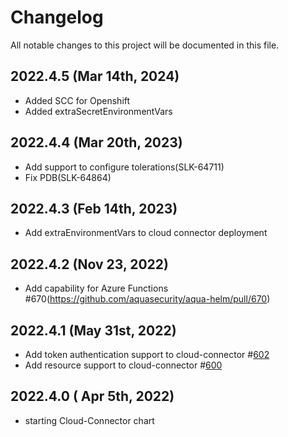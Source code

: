 # Changelog

All notable changes to this project will be documented in this file.

## 2022.4.5 (Mar 14th, 2024)
* Added SCC for Openshift
* Added extraSecretEnvironmentVars


## 2022.4.4 (Mar 20th, 2023)
* Add support to configure tolerations(SLK-64711)
* Fix PDB(SLK-64864)

## 2022.4.3 (Feb 14th, 2023)
* Add extraEnvironmentVars to cloud connector deployment

## 2022.4.2 (Nov 23, 2022)
* Add capability for Azure Functions #670(https://github.com/aquasecurity/aqua-helm/pull/670)

## 2022.4.1 (May 31st, 2022)
* Add token authentication support to cloud-connector #[602](https://github.com/aquasecurity/aqua-helm/pull/602)
* Add resource support to cloud-connector #[600](https://github.com/aquasecurity/aqua-helm/pull/600)

## 2022.4.0 ( Apr 5th, 2022)
* starting Cloud-Connector chart
